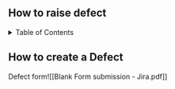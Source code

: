 ## How to raise defect

<!-- TABLE OF CONTENTS -->
<details>
  <summary>Table of Contents</summary>
  <ol>
  <ul>Defect
  <li>How to Create a Defect</li>
    <li>Defect creation in Jira</li>
    </ul>
    </ol>
</details>


## How to create a Defect


Defect form![[Blank Form submission - Jira.pdf]]